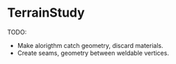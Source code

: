 # TerrainStudy

TODO:

* Make alorigthm catch geometry, discard materials.
* Create seams, geometry between weldable vertices.
